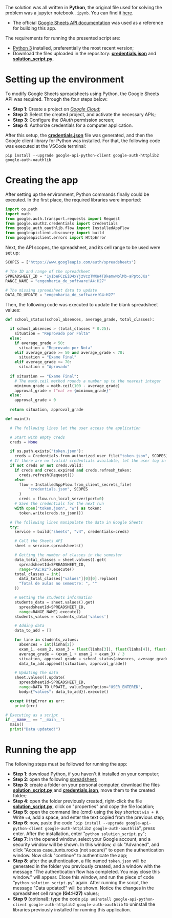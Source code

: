 The solution was all written in **Python**, the original file used for solving the problem was a jupyter notebook `.ipynb`. You can find it <a href="https://github.com/Bruno-Gallani/case_trust.rocks/blob/main/Case%20-%20TrustRocks.ipynb">here</a>.
- The official <a href="https://developers.google.com/sheets/api/quickstart/python">Google Sheets API documentation</a> was used as a reference for building this app.

The requirements for running the presented script are:
- <a href="https://www.python.org/downloads/">Python 3</a> installed, preferentially the most recent version;
- Download the files uploaded in the repository: <a href="https://github.com/Bruno-Gallani/case_trust.rocks/blob/main/credentials.json">**credentials.json**</a> and <a href="https://github.com/Bruno-Gallani/case_trust.rocks/blob/main/solution_script.py">**solution_script.py**</a>.

# Setting up the environment

To modify Google Sheets spreadsheets using Python, the Google Sheets API was required. Through the four steps below:

- **Step 1**: Create a project on <a href="https://console.cloud.google.com/">*Google Cloud*</a>;
- **Step 2**: Select the created project, and activate the necessary APIs;
- **Step 3**: Configure the *OAuth* permission screen;
- **Step 4**: Authorize credentials for a computer application.

After this setup, the <a href="https://github.com/Bruno-Gallani/case_trust.rocks/blob/main/credentials.json">**credentials.json**</a> file was generated, and then the Google client library for Python was installed. For that, the following code was executed at the VSCode terminal:
```
pip install --upgrade google-api-python-client google-auth-httplib2 google-auth-oauthlib
```

# Creating the app
After setting up the environment, Python commands finally could be executed. In the first place, the required libraries were imported:
```python
import os.path
import math
from google.auth.transport.requests import Request
from google.oauth2.credentials import Credentials
from google_auth_oauthlib.flow import InstalledAppFlow
from googleapiclient.discovery import build
from googleapiclient.errors import HttpError
```

Next, the API scopes, the spreadsheet, and its cell range to be used were set up:
```python
SCOPES = ["https://www.googleapis.com/auth/spreadsheets"]

# The ID and range of the spreadsheet
SPREADSHEET_ID = "1y1beFCzEiD4xYjzVczTWXW4TDkemwNolMb-aPptoJKs"
RANGE_NAME = "engenharia_de_software!A4:H27"

# The missing spreadsheet data to update
DATA_TO_UPDATE = "engenharia_de_software!G4:H27"
```

Then, the following code was executed to update the blank spreadsheet values:
```python
def school_status(school_absences, average_grade, total_classes):

  if school_absences > (total_classes * 0.25):
    situation = "Reprovado por Falta"
  else:
    if average_grade < 50:
      situation = "Reprovado por Nota"
    elif average_grade >= 50 and average_grade < 70:
      situation = "Exame Final"
    elif average_grade >= 70:
      situation = "Aprovado"
    
  if situation == "Exame Final":
    # The math.ceil method rounds a number up to the nearest integer
    minimum_grade = math.ceil(100 - average_grade)
    approval_grade = f"naf >= {minimum_grade}"
  else:
    approval_grade = 0
  
  return situation, approval_grade

def main():

  # The following lines let the user access the application

  # Start with empty creds
  creds = None

  if os.path.exists("token.json"):
    creds = Credentials.from_authorized_user_file("token.json", SCOPES)
  # If there are no (valid) credentials available, let the user log in
  if not creds or not creds.valid:
    if creds and creds.expired and creds.refresh_token:
      creds.refresh(Request())
    else:
      flow = InstalledAppFlow.from_client_secrets_file(
          "credentials.json", SCOPES
      )
      creds = flow.run_local_server(port=0)
    # Save the credentials for the next run
    with open("token.json", "w") as token:
      token.write(creds.to_json())

  # The following lines manipulate the data in Google Sheets
  try:
    service = build("sheets", "v4", credentials=creds)

    # Call the Sheets API
    sheet = service.spreadsheets()

    # Getting the number of classes in the semester
    data_total_classes = sheet.values().get(
      spreadsheetId=SPREADSHEET_ID,
      range="A2:H2").execute()
    total_classes = int(
      data_total_classes["values"][0][0].replace(
      "Total de aulas no semestre: ", ""
    ))

    # Getting the students information
    students_data = sheet.values().get(
      spreadsheetId=SPREADSHEET_ID,
      range=RANGE_NAME).execute()
    students_values = students_data['values']

    # Adding data
    data_to_add = []

    for line in students_values:
      absences = int(linha[2])
      exam_1, exam_2, exam_3 = float(linha[3]), float(linha[4]), float(linha[5])
      average_grade = (exam_1 + exam_2 + exam_3) / 3
      situation, approval_grade = school_status(absences, average_grade, total_classes)
      data_to_add.append([situation, approval_grade])

    # Updating the data
    sheet.values().update(
      spreadsheetId=SPREADSHEET_ID,
      range=DATA_TO_UPDATE, valueInputOption="USER_ENTERED",
      body={"values": data_to_add}).execute()

  except HttpError as err:
    print(err)

# Executing as a script
if __name__ == "__main__":
  main()
  print("Data updated!")
```

# Running the app

The following steps must be followed for running the app:
- **Step 1**: download Python, if you haven't it installed on your computer;
- **Step 2**: open the following <a href="https://docs.google.com/spreadsheets/d/1y1beFCzEiD4xYjzVczTWXW4TDkemwNolMb-aPptoJKs/edit#gid=0">spreadsheet</a>;
- **Step 3**: create a folder on your personal computer, download the files <a href="https://github.com/Bruno-Gallani/case_trust.rocks/blob/main/solution_script.py">**solution_script.py**</a> and <a href="https://github.com/Bruno-Gallani/case_trust.rocks/blob/main/credentials.json">**credentials.json**</a>, move them to the created folder;
- **Step 4**: open the folder previously created, right-click the file <a href="https://github.com/Bruno-Gallani/case_trust.rocks/blob/main/solution_script.py">**solution_script.py**</a>, click on "properties" and copy the file location;
- **Step 5**: open the command line (cmd) using the key shortcut `win + R`. Write `cd`, add a space, and enter the text copied from the previous step;
- **Step 6**: now, paste the code "`pip install --upgrade google-api-python-client google-auth-httplib2 google-auth-oauthlib`", press enter. After the installation, enter "`python solution_script.py`";
- **Step 7**: in the opened window, select your Google account, and a security window will be shown. In this window, click "Advanced", and click "Access case_tunts.rocks (not secure)" to open the authentication window. Now click "continue" to authenticate the app;
- **Step 8**: after the authentication, a file named `token.json` will be generated in the folder you previously created, and a window with the message "The authentication flow has completed. You may close this window." will appear. Close this window, and run the piece of code "`python solution_script.py`" again. After running the script, the message "Data updated!" will be shown. Notice the changes in the spreadsheet cell range **(G4:H27)** values;
- **Step 9** (optional): type the code `pip uninstall google-api-python-client google-auth-httplib2 google-auth-oauthlib` to uninstall the libraries previously installed for running this application.
